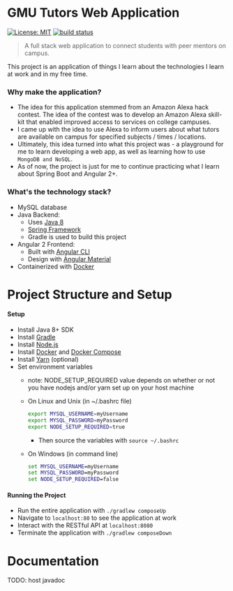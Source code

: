 GMU Tutors Web Application
==========================
[![License: MIT](https://img.shields.io/badge/License-MIT-yellow.svg)](https://github.com/SaxyPandaBear/gmu_tutors_web_app/blob/master/LICENSE)
[![build status](https://travis-ci.org/SaxyPandaBear/gmu_tutors_web_app.svg?branch=master)](https://travis-ci.org/SaxyPandaBear/gmu_tutors_web_app)
> A full stack web application to connect students with peer mentors on campus.

This project is an application of things I learn about the technologies I learn at work and in my free time.

### Why make the application?

- The idea for this application stemmed from an Amazon Alexa hack contest. 
  The idea of the contest was to develop an Amazon Alexa skill-kit that enabled improved access to 
  services on college campuses.
- I came up with the idea to use Alexa to inform users about what tutors are available on campus 
  for specified subjects / times / locations.
- Ultimately, this idea turned into what this project was - a playground for me to learn developing a web app,
  as well as learning how to use `MongoDB and NoSQL`.
- As of now, the project is just for me to continue practicing what I learn about Spring Boot and Angular 2+.
  
### What's the technology stack?

- MySQL database
- Java Backend:
    - Uses [Java 8](http://www.oracle.com/technetwork/java/javase/downloads/jdk8-downloads-2133151.html)
    - [Spring Framework](https://spring.io/)
    - Gradle is used to build this project
- Angular 2 Frontend:
    - Built with [Angular CLI](https://cli.angular.io/)
    - Design with [Angular Material](https://material.angular.io/)
- Containerized with [Docker](https://docs.docker.com/engine/installation/)    

Project Structure and Setup
============================

#### Setup
- Install Java 8+ SDK
- Install [Gradle](https://gradle.org/install/)
- Install [Node.js](https://nodejs.org/en/)
- Install [Docker](https://docs.docker.com/engine/installation/) and [Docker Compose](https://docs.docker.com/compose/install/)
- Install [Yarn](https://yarnpkg.com/lang/en/docs/install/) (optional)
- Set environment variables
  - note: NODE_SETUP_REQUIRED value depends on whether or not you have nodejs and/or yarn set up on your host machine
  
  - On Linux and Unix (in ~/.bashrc file)
    ```bash
    export MYSQL_USERNAME=myUsername
    export MYSQL_PASSWORD=myPassword
    export NODE_SETUP_REQUIRED=true
    ```
    - Then source the variables with `source ~/.bashrc`
  
  - On Windows (in command line)
    ```cmd
    set MYSQL_USERNAME=myUsername
    set MYSQL_PASSWORD=myPassword
    set NODE_SETUP_REQUIRED=false
    ```

#### Running the Project
- Run the entire application with `./gradlew composeUp`
- Navigate to `localhost:80` to see the application at work
- Interact with the RESTful API at `localhost:8080`
- Terminate the application with `./gradlew composeDown`

Documentation
=============

TODO: host javadoc
